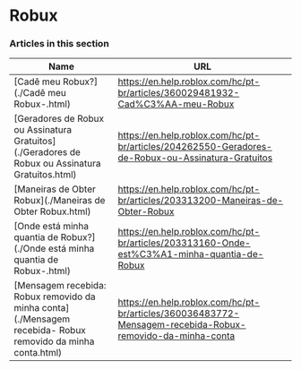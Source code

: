 # Robux  
### Articles in this section
Name|URL
-|-
[Cadê meu Robux?](./Cadê meu Robux-.html) |https://en.help.roblox.com/hc/pt-br/articles/360029481932-Cad%C3%AA-meu-Robux
[Geradores de Robux ou Assinatura Gratuitos](./Geradores de Robux ou Assinatura Gratuitos.html) |https://en.help.roblox.com/hc/pt-br/articles/204262550-Geradores-de-Robux-ou-Assinatura-Gratuitos
[Maneiras de Obter Robux](./Maneiras de Obter Robux.html) |https://en.help.roblox.com/hc/pt-br/articles/203313200-Maneiras-de-Obter-Robux
[Onde está minha quantia de Robux?](./Onde está minha quantia de Robux-.html) |https://en.help.roblox.com/hc/pt-br/articles/203313160-Onde-est%C3%A1-minha-quantia-de-Robux
[Mensagem recebida: Robux removido da minha conta](./Mensagem recebida- Robux removido da minha conta.html) |https://en.help.roblox.com/hc/pt-br/articles/360036483772-Mensagem-recebida-Robux-removido-da-minha-conta